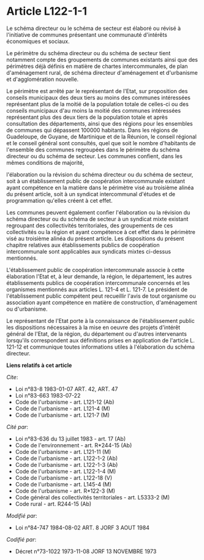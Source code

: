 # Article L122-1-1

Le schéma directeur ou le schéma de secteur est élaboré ou révisé à l'initiative de communes présentant une communauté
d'intérêts économiques et sociaux.

Le périmètre du schéma directeur ou du schéma de secteur tient notamment compte des groupements de communes existants ainsi
que des périmètres déjà définis en matière de chartes intercommunales, de plan d'aménagement rural, de schéma directeur
d'aménagement et d'urbanisme et d'agglomération nouvelle.

Le périmètre est arrêté par le représentant de l'Etat, sur proposition des conseils municipaux des deux tiers au moins des
communes intéressées représentant plus de la moitié de la population totale de celles-ci ou des conseils municipaux d'au
moins la moitié des communes intéressées représentant plus des deux tiers de la population totale et après consultation des
départements, ainsi que des régions pour les ensembles de communes qui dépassent 100000 habitants. Dans les régions de
Guadeloupe, de Guyane, de Martinique et de la Réunion, le conseil régional et le conseil général sont consultés, quel que
soit le nombre d'habitants de l'ensemble des communes regroupées dans le périmètre du schéma directeur ou du schéma de
secteur.    Les communes confient, dans les mêmes conditions de majorité,

l'élaboration ou la révision du schéma directeur ou du schéma de secteur, soit à un établissement public de coopération
intercommunale existant ayant compétence en la matière dans le périmètre visé au troisième alinéa du présent article, soit à
un syndicat intercommunal d'études et de programmation qu'elles créent à cet effet.

Les communes peuvent également confier l'élaboration ou la révision du schéma directeur ou du schéma de secteur à un syndicat
mixte existant regroupant des collectivités territoriales, des groupements de ces collectivités ou la région et ayant
compétence à cet effet dans le périmètre visé au troisième alinéa du présent article. Les dispositions du présent chapitre
relatives aux établissements publics de coopération intercommunale sont applicables aux syndicats mixtes ci-dessus
mentionnés.

L'établissement public de coopération intercommunale associe à cette élaboration l'Etat et, à leur demande, la région, le
département, les autres établissements publics de coopération intercommunale concernés et les organismes mentionnés aux
articles L. 121-4 et L. 121-7. Le président de l'établissement public compétent peut recueillir l'avis de tout organisme ou
association ayant compétence en matière de construction, d'aménagement ou d'urbanisme.

Le représentant de l'Etat porte à la connaissance de l'établissement public les dispositions nécessaires à la mise en oeuvre
des projets d'intérêt général de l'Etat, de la région, du département ou d'autres intervenants lorsqu'ils correspondent aux
définitions prises en application de l'article L. 121-12 et communique toutes informations utiles à l'élaboration du schéma
directeur.

**Liens relatifs à cet article**

_Cite_:

  - Loi n°83-8 1983-01-07 ART. 42, ART. 47
  - Loi n°83-663 1983-07-22
  - Code de l'urbanisme - art. L121-12 (Ab)
  - Code de l'urbanisme - art. L121-4 (M)
  - Code de l'urbanisme - art. L121-7 (M)

_Cité par_:

  - Loi n°83-636 du 13 juillet 1983 - art. 17 (Ab)
  - Code de l'environnement - art. R*244-15 (Ab)
  - Code de l'urbanisme - art. L121-11 (M)
  - Code de l'urbanisme - art. L122-1-2 (Ab)
  - Code de l'urbanisme - art. L122-1-3 (Ab)
  - Code de l'urbanisme - art. L122-1-4 (M)
  - Code de l'urbanisme - art. L122-18 (V)
  - Code de l'urbanisme - art. L145-4 (M)
  - Code de l'urbanisme - art. R*122-3 (M)
  - Code général des collectivités territoriales - art. L5333-2 (M)
  - Code rural - art. R244-15 (Ab)

_Modifié par_:

  - Loi n°84-747 1984-08-02 ART. 8 JORF 3 AOUT 1984

_Codifié par_:

  - Décret n°73-1022 1973-11-08 JORF 13 NOVEMBRE 1973
